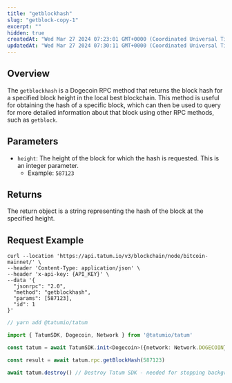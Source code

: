 ```yaml
---
title: "getblockhash"
slug: "getblock-copy-1"
excerpt: ""
hidden: true
createdAt: "Wed Mar 27 2024 07:23:01 GMT+0000 (Coordinated Universal Time)"
updatedAt: "Wed Mar 27 2024 07:30:11 GMT+0000 (Coordinated Universal Time)"
---
```

## Overview

The `getblockhash` is a Dogecoin RPC method that returns the block hash for a specified block height in the local best blockchain. This method is useful for obtaining the hash of a specific block, which can then be used to query for more detailed information about that block using other RPC methods, such as `getblock`.

## Parameters

- `height`: The height of the block for which the hash is requested. This is an integer parameter.
  - Example: `587123`

## Returns

The return object is a string representing the hash of the block at the specified height.

## Request Example

```curl cURL
curl --location 'https://api.tatum.io/v3/blockchain/node/bitcoin-mainnet/' \
--header 'Content-Type: application/json' \
--header 'x-api-key: {API_KEY}' \
--data '{
  "jsonrpc": "2.0",
  "method": "getblockhash",
  "params": [587123],
  "id": 1
}'
```
```typescript JS SDK
// yarn add @tatumio/tatum

import { TatumSDK, Dogecoin, Network } from '@tatumio/tatum'

const tatum = await TatumSDK.init<Dogecoin>({network: Network.DOGECOIN})

const result = await tatum.rpc.getBlockHash(587123)

await tatum.destroy() // Destroy Tatum SDK - needed for stopping background jobs
```
